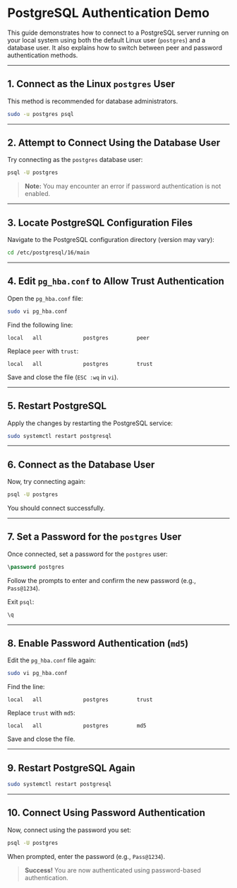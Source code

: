 # PostgreSQL Authentication Demo

This guide demonstrates how to connect to a PostgreSQL server running on your local system using both the default Linux user (`postgres`) and a database user. It also explains how to switch between peer and password authentication methods.

---

## 1. Connect as the Linux `postgres` User

This method is recommended for database administrators.

```bash
sudo -u postgres psql
```

---

## 2. Attempt to Connect Using the Database User

Try connecting as the `postgres` database user:

```bash
psql -U postgres
```

> **Note:** You may encounter an error if password authentication is not enabled.

---

## 3. Locate PostgreSQL Configuration Files

Navigate to the PostgreSQL configuration directory (version may vary):

```bash
cd /etc/postgresql/16/main
```

---

## 4. Edit `pg_hba.conf` to Allow Trust Authentication

Open the `pg_hba.conf` file:

```bash
sudo vi pg_hba.conf
```

Find the following line:

```
local   all             postgres         peer
```

Replace `peer` with `trust`:

```
local   all             postgres         trust
```

Save and close the file (`ESC :wq` in `vi`).

---

## 5. Restart PostgreSQL

Apply the changes by restarting the PostgreSQL service:

```bash
sudo systemctl restart postgresql
```

---

## 6. Connect as the Database User

Now, try connecting again:

```bash
psql -U postgres
```

You should connect successfully.

---

## 7. Set a Password for the `postgres` User

Once connected, set a password for the `postgres` user:

```sql
\password postgres
```

Follow the prompts to enter and confirm the new password (e.g., `Pass@1234`).

Exit `psql`:

```sql
\q
```

---

## 8. Enable Password Authentication (`md5`)

Edit the `pg_hba.conf` file again:

```bash
sudo vi pg_hba.conf
```

Find the line:

```
local   all             postgres         trust
```

Replace `trust` with `md5`:

```
local   all             postgres         md5
```

Save and close the file.

---

## 9. Restart PostgreSQL Again

```bash
sudo systemctl restart postgresql
```

---

## 10. Connect Using Password Authentication

Now, connect using the password you set:

```bash
psql -U postgres
```

When prompted, enter the password (e.g., `Pass@1234`).

> **Success!** You are now authenticated using password-based authentication.